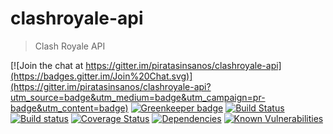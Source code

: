 # clashroyale-api
> Clash Royale API

[![Join the chat at https://gitter.im/piratasinsanos/clashroyale-api](https://badges.gitter.im/Join%20Chat.svg)](https://gitter.im/piratasinsanos/clashroyale-api?utm_source=badge&utm_medium=badge&utm_campaign=pr-badge&utm_content=badge)
[![Greenkeeper badge](https://badges.greenkeeper.io/piratasinsanos/clashroyale-api.svg)](https://greenkeeper.io/)
[![Build Status](https://secure.travis-ci.org/piratasinsanos/clashroyale-api.png)](http://travis-ci.org/piratasinsanos/clashroyale-api)
[![Build status](https://ci.appveyor.com/api/projects/status/btl6ssq7hjfltymw?svg=true)](https://ci.appveyor.com/project/ismaelqueiroz/clashroyale-api)
[![Coverage Status](https://coveralls.io/repos/github/piratasinsanos/clashroyale-api/badge.svg)](https://coveralls.io/github/piratasinsanos/clashroyale-api)
[![Dependencies](https://david-dm.org/piratasinsanos/clashroyale-api.svg)](https://david-dm.org/piratasinsanos/clashroyale-api#info=dependencies)
[![Known Vulnerabilities](https://snyk.io/test/github/piratasinsanos/clashroyale-api/badge.svg)](https://snyk.io/test/github/piratasinsanos/clashroyale-api)
